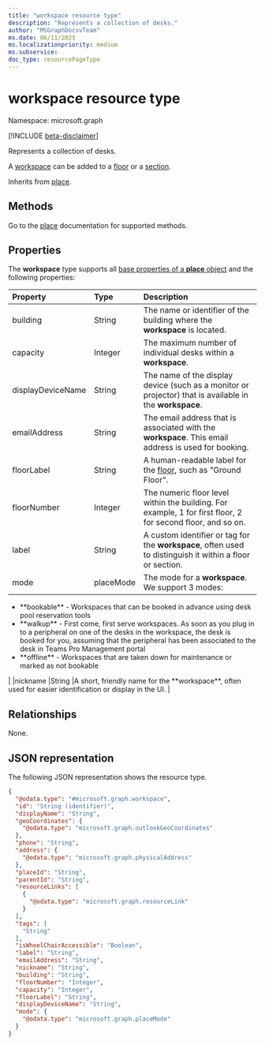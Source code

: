 ```yaml
---
title: "workspace resource type"
description: "Represents a collection of desks."
author: "MSGraphDocsvTeam"
ms.date: 06/11/2025
ms.localizationpriority: medium
ms.subservice:
doc_type: resourcePageType
---
```


# workspace resource type

Namespace: microsoft.graph

[!INCLUDE [beta-disclaimer](../../includes/beta-disclaimer.md)]

Represents a collection of desks.

A [workspace](./workspace.md) can be added to a [floor](./floor.md) or a [section](./section.md).

Inherits from [place](../resources/place.md).

## Methods

Go to the [place](./place.md) documentation for supported methods.

## Properties

The **workspace** type supports all [base properties of a **place** object](./place.md#base-properties) and the following properties:

|Property |Type |Description |
|:--|:--|:--|
|building |String |The name or identifier of the building where the **workspace** is located. |
|capacity |Integer |The maximum number of individual desks within a **workspace**. |
|displayDeviceName |String |The name of the display device (such as a monitor or projector) that is available in the **workspace**. |
|emailAddress |String |The email address that is associated with the **workspace**. This email address is used for booking. |
|floorLabel |String |A human-readable label for the [floor](./floor.md), such as "Ground Floor". |
|floorNumber |Integer |The numeric floor level within the building. For example, 1 for first floor, 2 for second floor, and so on. |
|label |String |A custom identifier or tag for the **workspace**, often used to distinguish it within a floor or section. |
|mode |placeMode |The mode for a **workspace**. We support 3 modes:
<ul><li>**bookable** - Workspaces that can be booked in advance using desk pool reservation tools</li>
<li>**walkup** - First come, first serve workspaces. As soon as you plug in to a peripheral on one of the desks in the workspace, the desk is booked for you, assuming that the peripheral has been associated to the desk in Teams Pro Management portal</li>
<li>**offline** - Workspaces that are taken down for maintenance or marked as not bookable</li></ul> |
|nickname |String |A short, friendly name for the **workspace**, often used for easier identification or display in the UI. |

## Relationships
None.

## JSON representation
The following JSON representation shows the resource type.
<!-- {
  "blockType": "resource",
  "keyProperty": "id",
  "@odata.type": "microsoft.graph.workspace",
  "baseType": "microsoft.graph.place",
  "openType": false
}
-->
``` json
{
  "@odata.type": "#microsoft.graph.workspace",
  "id": "String (identifier)",
  "displayName": "String",
  "geoCoordinates": {
    "@odata.type": "microsoft.graph.outlookGeoCoordinates"
  },
  "phone": "String",
  "address": {
    "@odata.type": "microsoft.graph.physicalAddress"
  },
  "placeId": "String",
  "parentId": "String",
  "resourceLinks": [
    {
      "@odata.type": "microsoft.graph.resourceLink"
    }
  ],
  "tags": [
    "String"
  ],
  "isWheelChairAccessible": "Boolean",
  "label": "String",
  "emailAddress": "String",
  "nickname": "String",
  "building": "String",
  "floorNumber": "Integer",
  "capacity": "Integer",
  "floorLabel": "String",
  "displayDeviceName": "String",
  "mode": {
    "@odata.type": "microsoft.graph.placeMode"
  }
}
```

